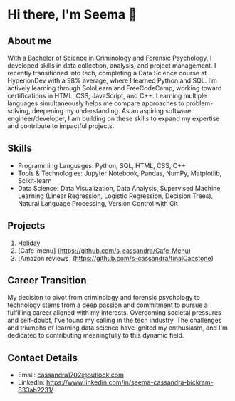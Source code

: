 # Hi there, I'm Seema 👋

## About me
With a Bachelor of Science in Criminology and Forensic Psychology, I developed skills in data collection, analysis, and project management. I recently transitioned into tech, completing a Data Science course at HyperionDev with a 98% average, where I learned Python and SQL. I’m actively learning through SoloLearn and FreeCodeCamp, working toward certifications in HTML, CSS, JavaScript, and C++. Learning multiple languages simultaneously helps me compare approaches to problem-solving, deepening my understanding. As an aspiring software engineer/developer, I am building on these skills to expand my expertise and contribute to impactful projects.

## Skills
- Programming Languages: Python, SQL, HTML, CSS, C++
- Tools & Technologies: Jupyter Notebook, Pandas, NumPy, Matplotlib, Scikit-learn
- Data Science: Data Visualization, Data Analysis, Supervised Machine Learning (Linear Regression, Logistic Regression, Decision Trees), Natural Language Processing, Version Control with Git

## Projects 
1. [Holiday](https://github.com/s-cassandra/Holiday-user-defined-function)
2. [Cafe-menu] (https://github.com/s-cassandra/Cafe-Menu)
3. [Amazon reviews] (https://github.com/s-cassandra/finalCapstone)

## Career Transition
My decision to pivot from criminology and forensic psychology to technology stems from a deep passion and commitment to pursue a fulfilling career aligned with my interests. Overcoming societal pressures and self-doubt, I've found my calling in the tech industry. The challenges and triumphs of learning data science have ignited my enthusiasm, and I'm dedicated to contributing meaningfully to this dynamic field.

## Contact Details
- Email: cassandra1702@outlook.com
- LinkedIn: https://www.linkedin.com/in/seema-cassandra-bickram-833ab2231/
